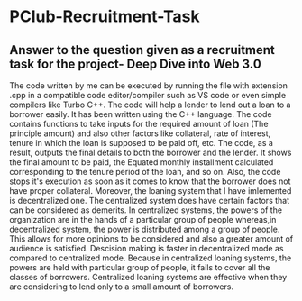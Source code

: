 # PClub-Recruitment-Task
## Answer to the question given as a recruitment task for the project- Deep Dive into Web 3.0   

The code written by me can be executed by running the file with extension .cpp in a compatible code editor/compiler such as VS code or even simple compilers like  Turbo C++.
The code will help a lender to lend out a loan to a borrower easily. It has been written using the C++ language. The code contains functions to take inputs for the required amount of loan (The principle amount) and also other factors like collateral, rate of interest, tenure in which the loan is supposed to be paid off, etc.
The code, as a result, outputs the final details to both the borrower and the lender. It shows the final amount to be paid, the Equated monthly installment calculated corresponding to the tenure period of the loan, and so on. Also, the code stops it's execution as soon as it comes to know that the borrower does not have proper collateral.
Moreover, the loaning system that I have imlemented is decentralized one.
The centralized system does have certain factors that can be considered as demerits.
In centralized systems, the powers of the organization are in the hands of a particular group of people whereas,in decentralized system, the power is distributed among a group of people. This allows for more opinions to be considered and also a greater amount of audience is satisfied.
Descision making is faster in decentralized mode as compared to centralized mode.
Because in centralized loaning systems, the powers are held with particular group of people, it fails to cover all the classes of borrowers.
Centralized loaning systems are effective when they are considering to lend only to a small amount of borrowers.
